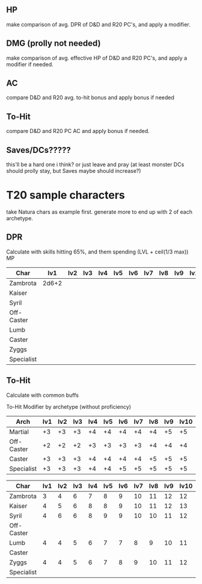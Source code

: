 ## HP

make comparison of avg. DPR of D&D and R20 PC's, and apply a modifier.

## DMG (prolly not needed)

make comparison of avg. effective HP of D&D and R20 PC's, and apply a modifier if needed.

## AC

compare D&D and R20 avg. to-hit bonus and apply bonus if needed

## To-Hit

compare D&D and R20 PC AC and apply bonus if needed.

## Saves/DCs?????
this'll be a hard one i think? or just leave and pray (at least monster DCs should prolly stay, but Saves maybe should increase?)

# T20 sample characters

take Natura chars as example first. generate more to end up with 2 of each archetype.

## DPR
Calculate with skills hitting 65%, and them spending (LVL + ceil(1/3 max)) MP

| Char       | lv1 | lv2 | lv3 | lv4 | lv5 | lv6 | lv7 | lv8 | lv9 | lv10 | lv11 | lv12 | lv13 | lv14 | lv15 | lv16 | lv17 | lv18 | lv19 | lv20 |
| ---------- | --- | --- | --- | --- | --- | --- | --- | --- | --- | ---- | ---- | ---- | ---- | ---- | ---- | ---- | ---- | ---- | ---- | ---- |
| Zambrota   | 2d6+2    |     |     |     |     |     |     |     |     |      |      |      |      |      |      |      |      |      |      |      |
| Kaiser     |     |     |     |     |     |     |     |     |     |      |      |      |      |      |      |      |      |      |      |      |
| Syril      |     |     |     |     |     |     |     |     |     |      |      |      |      |      |      |      |      |      |      |      |
| Off-Caster |     |     |     |     |     |     |     |     |     |      |      |      |      |      |      |      |      |      |      |      |
| Lumb       |     |     |     |     |     |     |     |     |     |      |      |      |      |      |      |      |      |      |      |      |
| Caster     |     |     |     |     |     |     |     |     |     |      |      |      |      |      |      |      |      |      |      |      |
| Zyggs      |     |     |     |     |     |     |     |     |     |      |      |      |      |      |      |      |      |      |      |      |
| Specialist |     |     |     |     |     |     |     |     |     |      |      |      |      |      |      |      |      |      |      |      |

## To-Hit
Calculate with common buffs

To-Hit Modifier by archetype (without proficiency)

| Arch       | lv1 | lv2 | lv3 | lv4 | lv5 | lv6 | lv7 | lv8 | lv9 | lv10 | lv11 | lv12 | lv13 | lv14 | lv15 | lv16 | lv17 | lv18 | lv19 | lv20 |
| ---------- | --- | --- | --- | --- | --- | --- | --- | --- | --- | ---- | ---- | ---- | ---- | ---- | ---- | ---- | ---- | ---- | ---- | ---- |
| Martial    | +3  | +3  | +3  | +4  | +4  | +4  | +4  | +4  | +5  | +5   | +5   | +5   | +5   | +5   | +5   | +5   | +5   | +5   | +5   | +5   |
| Off-Caster | +2  | +2  | +2  | +3  | +3  | +3  | +3  | +4  | +4  | +4   | +4   | +5   | +5   | +5   | +5   | +5   | +5   | +5   | +5   | +5   |
| Caster     | +3  | +3  | +3  | +4  | +4  | +4  | +4  | +5  | +5  | +5   | +5   | +5   | +5   | +5   | +5   | +5   | +5   | +5   | +5   | +5   |
| Specialist | +3  | +3  | +3  | +4  | +4  | +5  | +5  | +5  | +5  | +5   | +5   | +5   | +5   | +5   | +5   | +5   | +5   | +5   | +5   | +5   |

| Char       | lv1 | lv2 | lv3 | lv4 | lv5 | lv6 | lv7 | lv8 | lv9 | lv10 | lv11 | lv12 | lv13 | lv14 | lv15 | lv16 | lv17 | lv18 | lv19 | lv20 |
| ---------- | --- | --- | --- | --- | --- | --- | --- | --- | --- | ---- | ---- | ---- | ---- | ---- | ---- | ---- | ---- | ---- | ---- | ---- |
| Zambrota   | 3   | 4   | 6   | 7   | 8   | 9   | 10  | 11  | 12  | 12   |      |      |      |      |      |      |      |      |      |      |
| Kaiser     | 4   | 5   | 6   | 8   | 8   | 9   | 10  | 11  | 12  | 13   |      |      |      |      |      |      |      |      |      |      |
| Syril      | 4   | 6   | 6   | 8   | 9   | 9   | 10  | 10  | 11  | 12   |      |      |      |      |      |      |      |      |      |      |
| Off-Caster |     |     |     |     |     |     |     |     |     |      |      |      |      |      |      |      |      |      |      |      |
| Lumb       | 4   | 4   | 5   | 6   | 7   | 7   | 8   | 9   | 10  | 11   |      |      |      |      |      |      |      |      |      |      |
| Caster     |     |     |     |     |     |     |     |     |     |      |      |      |      |      |      |      |      |      |      |      |
| Zyggs      | 4   | 4   | 5   | 6   | 7   | 8   | 9   | 10  | 11  | 12   |      |      |      |      |      |      |      |      |      |      |
| Specialist |     |     |     |     |     |     |     |     |     |      |      |      |      |      |      |      |      |      |      |      |
